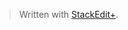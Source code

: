 


> Written with [StackEdit+](https://stackedit.net/).
<!--stackedit_data:
eyJoaXN0b3J5IjpbMTI2ODgzNjcwOF19
-->